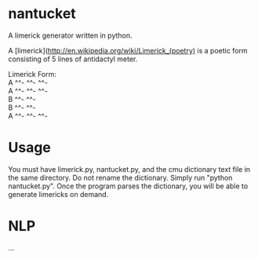 nantucket
=========
A limerick generator written in python.

A [limerick](http://en.wikipedia.org/wiki/Limerick_(poetry) is a poetic form consisting of 5 lines of antidactyl meter.

Limerick Form:  
A ^^- ^^- ^^-  
A ^^- ^^- ^^-  
B ^^- ^^-    
B ^^- ^^-  
A ^^- ^^- ^^-  

Usage
=====

You must have limerick.py, nantucket.py, and the cmu dictionary text file in the same directory. 
Do not rename the dictionary. Simply run "python nantucket.py". Once the program parses the dictionary,
you will be able to generate limericks on demand.


NLP
===

...